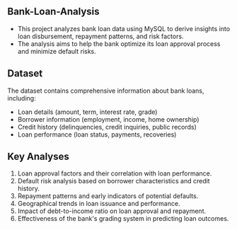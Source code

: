 ## Bank-Loan-Analysis
- This project analyzes bank loan data using MySQL to derive insights into loan disbursement, repayment patterns, and risk factors.
- The analysis aims to help the bank optimize its loan approval process and minimize default risks.

## Dataset
The dataset contains comprehensive information about bank loans, including:
- Loan details (amount, term, interest rate, grade)
- Borrower information (employment, income, home ownership)
- Credit history (delinquencies, credit inquiries, public records)
- Loan performance (loan status, payments, recoveries)

## Key Analyses
1. Loan approval factors and their correlation with loan performance.
2. Default risk analysis based on borrower characteristics and credit history.
3. Repayment patterns and early indicators of potential defaults.
4. Geographical trends in loan issuance and performance.
5. Impact of debt-to-income ratio on loan approval and repayment.
6. Effectiveness of the bank's grading system in predicting loan outcomes.
